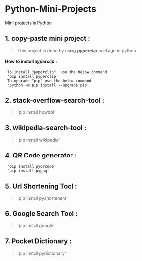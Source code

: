 # Python-Mini-Projects
Mini projects in Python



## 1. copy-paste mini project :
> This project is done by using **_pyperclip_**  package in python.
#### How to install _pyperclip_ :
```
 To install "pyperclip"  use the below command
 'pip install pyperclip'
 To upgrade "pip" use the below command
 'python -m pip install --upgrade pip'
```


## 2. stack-overflow-search-tool : 
> 'pip install howdoi'


## 3. wikipedia-search-tool : 
> 'pip install wikipedia'


## 4. QR Code generator :
```
 'pip install pyqrcode'
 'pip install pypng'
```

## 5. Url Shortening Tool :
> 'pip install pyshorteners'

## 6. Google Search Tool :
> 'pip install google'

## 7. Pocket Dictionary :
> 'pip install pydictionary'
